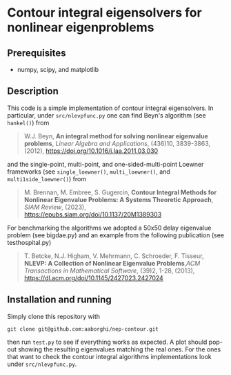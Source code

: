 # Contour integral eigensolvers for nonlinear eigenproblems
## Prerequisites 
- numpy, scipy, and matplotlib
## Description
This code is a simple implementation of contour integral eigensolvers. In particular, under `src/nlevpfunc.py` one can find Beyn's algorithm (see `hankel()`) from

>W.J. Beyn, **An integral method for solving nonlinear eigenvalue problems**, _Linear Algebra and Applications_, (436)10, 3839-3863, (2012), https://doi.org/10.1016/j.laa.2011.03.030 

and the single-point, multi-point, and one-sided-multi-point Loewner frameworks (see `single_loewner()`, `multi_loewner()`, and `multi1side_loewner()`) from

>M. Brennan, M. Embree, S. Gugercin, **Contour Integral Methods for Nonlinear Eigenvalue Problems: A Systems Theoretic Approach**, _SIAM Review_, (2023), https://epubs.siam.org/doi/10.1137/20M1389303


For benchmarking the algorithms we adopted a 50x50 delay eigenvalue problem (see bigdae.py) and an example from the following publication (see testhospital.py)
>T. Betcke, N.J. Higham, V. Mehrmann, C. Schroeder, F. Tisseur, **NLEVP: A Collection of Nonlinear Eigenvalue Problems**,_ACM Transactions in Mathematical Software_, (39)2, 1-28, (2013), https://dl.acm.org/doi/10.1145/2427023.2427024

## Installation and running
Simply clone this repository with 

```
git clone git@github.com:aaborghi/nep-contour.git
```

then run `test.py` to see if everything works as expected. A plot should pop-out showing the resulting eigenvalues matching the real ones. 
For the ones that want to check the contour integral algorithms implementations look under `src/nlevpfunc.py`.

